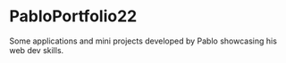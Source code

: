# PabloPortfolio22
Some applications and mini projects developed by Pablo showcasing his web dev skills. 
